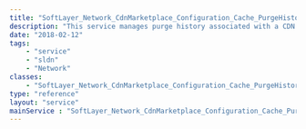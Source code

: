 ```yaml
---
title: "SoftLayer_Network_CdnMarketplace_Configuration_Cache_PurgeHistory"
description: "This service manages purge history associated with a CDN mapping Configuration. "
date: "2018-02-12"
tags:
    - "service"
    - "sldn"
    - "Network"
classes:
    - "SoftLayer_Network_CdnMarketplace_Configuration_Cache_PurgeHistory"
type: "reference"
layout: "service"
mainService : "SoftLayer_Network_CdnMarketplace_Configuration_Cache_PurgeHistory"
---
```

